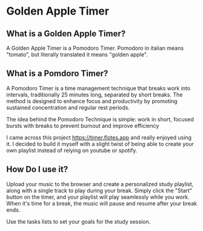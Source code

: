 # Golden Apple Timer

## What is a Golden Apple Timer?

A Golden Apple Timer is a Pomodoro Timer. Pomodoro in italian means "tomato", but literally translated it means "golden apple".

## What is a Pomdoro Timer?

A Pomodoro Timer is a time management technique that breaks work into intervals, traditionally 25 minutes long, separated by short breaks. The method is designed to enhance focus and productivity by promoting sustained concentration and regular rest periods.

The idea behind the Pomodoro Technique is simple: work in short, focused bursts with breaks to prevent burnout and improve efficiency

I came across this project https://timer.flotes.app and really enjoyed using it. I decided to build it myself with a slight twist of being able to create your own playlist instead of relying on youtube or spotify. 

## How Do I use it?

Upload your music to the browser and create a personalized study playlist, along with a single track to play during your break. Simply click the "Start" button on the timer, and your playlist will play seamlessly while you work. When it's time for a break, the music will pause and resume after your break ends.

Use the tasks lists to set your goals for the study session. 

